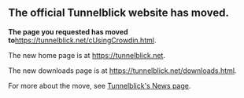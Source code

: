 ## The official Tunnelblick website has moved. ##

**The page you requested has moved to**<a href='https://tunnelblick.net/cUsingCrowdin.html'><a href='https://tunnelblick.net/cUsingCrowdin.html'>https://tunnelblick.net/cUsingCrowdin.html</a></a>.

The new home page is at <a href='https://tunnelblick.net'><a href='https://tunnelblick.net'>https://tunnelblick.net</a></a>.

The new downloads page is at <a href='https://tunnelblick.net/downloads.html'><a href='https://tunnelblick.net/downloads.html'>https://tunnelblick.net/downloads.html</a></a>.

For more about the move, see <a href='https://tunnelblick.net/cNews.html#2015-07-23'>Tunnelblick's News page</a>.

